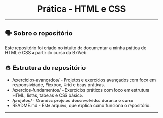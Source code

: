 <h1 align="center">Prática - HTML e CSS </h1>


---
## 🗣️ Sobre o repositório

Este repositório foi criado no intuito de documentar a minha prática de HTML e CSS a partir do curso da B7Web

## ⚙ Estrutura do repositório

- /exercicios-avançados/ - Projetos e exercícios avançados com foco em responsividade, Flexbox, Grid e boas práticas.
- /exercios-fundamentos/ - Exercícios práticos com foco em estrutura HTML, listas, tabelas e CSS básico.
- /projetos/ - Grandes projetos desenvolvidos durante o curso
- README.md - Este arquivo, que explica como funciona o repositório.
---
